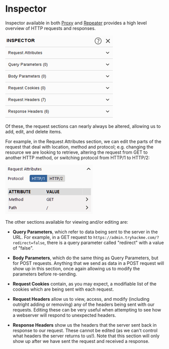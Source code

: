 # Inspector

Inspector available in both [Proxy](proxy/Proxy.md) and [Repeater](repeater/Repeater.md) provides a high level overview of HTTP requests and responses.

![Inspector](assets/inspector.png)

Of these, the request sections can nearly always be altered, allowing us to add, edit, and delete items. 

For example, in the Request Attributes section, we can edit the parts of the request that deal with location, method and protocol; e.g. changing the resource we are looking to retrieve, altering the request from GET to another HTTP method, or switching protocol from HTTP/1 to HTTP/2:

![Screenshot showing the layout of the request attributes section.](assets/request%20attributes.png)

The other sections available for viewing and/or editing are:  

-   **Query Parameters**, which refer to data being sent to the server in the URL. For example, in a GET request to `https://admin.tryhackme.com/?redirect=false`, there is a query parameter called "redirect" with a value of "false".  
-   **Body Parameters**, which do the same thing as Query Parameters, but for POST requests. Anything that we send as data in a POST request will show up in this section, once again allowing us to modify the parameters before re-sending.
-   **Request Cookies** contain, as you may expect, a modifiable list of the cookies which are being sent with each request.
-   **Request Headers** allow us to view, access, and modify (including outright adding or removing) any of the headers being sent with our requests. Editing these can be very useful when attempting to see how a webserver will respond to unexpected headers.  
    
-   **Response Headers** show us the headers that the server sent back in response to our request. These cannot be edited (as we can't control what headers the server returns to us!). Note that this section will only show up after we have sent the request and received a response.